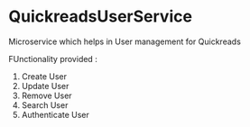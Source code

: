 # QuickreadsUserService

Microservice which helps in User management for Quickreads

FUnctionality provided :
1. Create User
2. Update User
3. Remove User
4. Search User
5. Authenticate User

